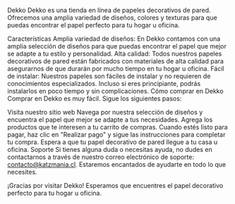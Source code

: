Dekko
Dekko es una tienda en línea de papeles decorativos de pared. Ofrecemos una amplia variedad de diseños, colores y texturas para que puedas encontrar el papel perfecto para tu hogar u oficina.

Características
Amplia variedad de diseños: En Dekko contamos con una amplia selección de diseños para que puedas encontrar el papel que mejor se adapte a tu estilo y personalidad.
Alta calidad: Todos nuestros papeles decorativos de pared están fabricados con materiales de alta calidad para asegurarnos de que durarán por mucho tiempo en tu hogar u oficina.
Fácil de instalar: Nuestros papeles son fáciles de instalar y no requieren de conocimientos especializados. Incluso si eres principiante, podrás instalarlos en poco tiempo y sin complicaciones.
Cómo comprar en Dekko
Comprar en Dekko es muy fácil. Sigue los siguientes pasos:

Visita nuestro sitio web 
Navega por nuestra selección de diseños y encuentra el papel que mejor se adapte a tus necesidades.
Agrega los productos que te interesen a tu carrito de compras.
Cuando estés listo para pagar, haz clic en "Realizar pago" y sigue las instrucciones para completar tu compra.
Espera a que tu papel decorativo de pared llegue a tu casa u oficina.
Soporte
Si tienes alguna duda o necesitas ayuda, no dudes en contactarnos a través de nuestro correo electrónico de soporte: contacto@katzmania.cl. Estaremos encantados de ayudarte en todo lo que necesites.

¡Gracias por visitar Dekko! Esperamos que encuentres el papel decorativo perfecto para tu hogar u oficina.